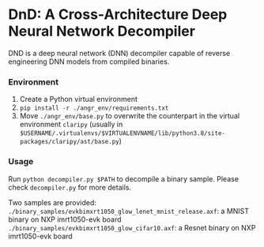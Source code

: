 # DnD: A Cross-Architecture Deep Neural Network Decompiler

DND is a deep neural network (DNN) decompiler capable of reverse engineering DNN models from compiled binaries. 

### Environment  
1. Create a Python virtual environment
2. `pip install -r ./angr_env/requirements.txt `
3. Move `./angr_env/base.py` to overwrite the counterpart in the virtual environment `claripy` (usually in `$USERNAME/.virtualenvs/$VIRTUALENVNAME/lib/python3.8/site-packages/claripy/ast/base.py`) 

### Usage
Run `python decompiler.py $PATH` to decompile a binary sample. Please check `decompiler.py` for more details.

Two samples are provided:  
`./binary_samples/evkbimxrt1050_glow_lenet_mnist_release.axf`: a MNIST binary on NXP imrt1050-evk board  
`./binary_samples/evkbimxrt1050_glow_cifar10.axf`: a Resnet binary on NXP imrt1050-evk board

